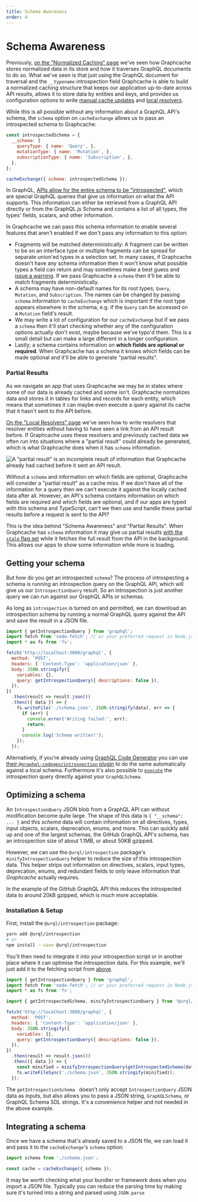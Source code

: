 ```yaml
---
title: Schema Awareness
order: 4
---
```


# Schema Awareness

Previously, [on the "Normalized Caching" page](./normalized-caching.md) we've seen how Graphcache
stores normalized data in its store and how it traverses GraphQL documents to do so. What we've seen
is that just using the GraphQL document for traversal and the `__typename` introspection field
Graphcache is able to build a normalized caching structure that keeps our application up-to-date
across API results, allows it to store data by entities and keys, and provides us configuration
options to write [manual cache updates](./cache-updates.md) and [local
resolvers](./local-resolvers.md).

While this is all possible without any information about a GraphQL API's schema, the `schema` option
on `cacheExchange` allows us to pass an introspected schema to Graphcache:

```js
const introspectedSchema = {
  __schema: {
    queryType: { name: 'Query', },
    mutationType: { name: 'Mutation', },
    subscriptionType: { name: 'Subscription', },
  },
};

cacheExchange({ schema: introspectedSchema });
```

In GraphQL, [APIs allow for the entire schema to be
"introspected"](https://graphql.org/learn/introspection/), which are special GraphQL queries that
give us information on what the API supports. This information can either be retrieved from a
GraphQL API directly or from the GraphQL.js Schema and contains a list of all types, the types'
fields, scalars, and other information.

In Graphcache we can pass this schema information to enable several features that aren't enabled if
we don't pass any information to this option:

- Fragments will be matched deterministically: A fragment can be written to be on an interface type
  or multiple fragments can be spread for separate union'ed types in a selection set. In many cases,
  if Graphcache doesn't have any schema information then it won't know what possible types a field
  can return and may sometimes make a best guess and [issue a
  warning](./errors.md#16-heuristic-fragment-matching). If we pass Graphcache a `schema` then it'll
  be able to match fragments deterministically.
- A schema may have non-default names for its root types; `Query`, `Mutation`, and `Subscription`.
  The names can be changed by passing `schema` information to `cacheExchange` which is important
  if the root type appears elsewhere in the schema, e.g. if the `Query` can be accessed on a
  `Mutation` field's result.
- We may write a lot of configuration for our `cacheExchange` but if we pass a `schema` then it'll
  start checking whether any of the configuration options actually don't exist, maybe because we've
  typo'd them. This is a small detail but can make a large different in a longer configuration.
- Lastly; a schema contains information on **which fields are optional or required**. When
  Graphcache has a schema it knows which fields can be made optional and it'll be able to generate
  "partial results".

### Partial Results

As we navigate an app that uses Graphcache we may be in states where some of our data is already
cached and some isn't. Graphcache normalizes data and stores it in tables for links and records for
each entity, which means that sometimes it can maybe even execute a query against its cache that it
hasn't sent to the API before.

[On the "Local Resolvers" page](./local-resolvers.md#resolving-entities) we've seen how to write
resolvers that resolver entities without having to have seen a link from an API result before. If
Graphcache uses these resolvers and previously cached data we often run into situations where a
"partial result" could already be generated, which is what Graphcache does when it has `schema`
information.

![A "partial result" is an incomplete result of information that Graphcache already had cached
before it sent an API result.](../assets/partial-results.png)

Without a `schema` and information on which fields are optional, Graphcache will consider a "partial
result" as a cache miss. If we don't have all of the information for a query then we can't execute
it against the locally cached data after all. However, an API's schema contains information on which
fields are required and which fields are optional, and if our apps are typed with this schema and
TypeScript, can't we then use and handle these partial results before a request is sent to the API?

This is the idea behind "Schema Awareness" and "Partial Results". When Graphcache has `schema`
information it may give us partial results [with the `stale` flag
set](../api/core.md#operationresult) while it fetches the full result from the API in the
background. This allows our apps to show some information while more is loading.

## Getting your schema

But how do you get an introspected `schema`? The process of introspecting a schema is running an
introspection query on the GraphQL API, which will give us our `IntrospectionQuery` result. So an
introspection is just another query we can run against our GraphQL APIs or schemas.

As long as `introspection` is turned on and permitted, we can download an introspection schema by
running a normal GraphQL query against the API and save the result in a JSON file.

```js
import { getIntrospectionQuery } from 'graphql';
import fetch from 'node-fetch'; // or your preferred request in Node.js
import * as fs from 'fs';

fetch('http://localhost:3000/graphql', {
  method: 'POST',
  headers: { 'Content-Type': 'application/json' },
  body: JSON.stringify({
    variables: {},
    query: getIntrospectionQuery({ descriptions: false }),
  }),
})
  .then(result => result.json())
  .then(({ data }) => {
    fs.writeFile('./schema.json', JSON.stringify(data), err => {
      if (err) {
        console.error('Writing failed:', err);
        return;
      }
      console.log('Schema written!');
    });
  });
```

Alternatively, if you're already using [GraphQL Code Generator](https://graphql-code-generator.com/)
you can use [their `@graphql-codegen/introspection`
plugin](https://graphql-code-generator.com/docs/plugins/introspection) to do the same automatically
against a local schema. Furthermore it's also possible to
[`execute`](https://graphql.org/graphql-js/execution/#execute) the introspection query directly
against your `GraphQLSchema`.

## Optimizing a schema

An `IntrospectionQuery` JSON blob from a GraphQL API can without modification become quite large.
The shape of this data is `{ "__schema": ... }` and this _schema_ data will contain information on
all directives, types, input objects, scalars, deprecation, enums, and more. This can quickly add up and one of the
largest schemas, the GitHub GraphQL API's schema, has an introspection size of about 1.1MB, or about
50KB gzipped.

However, we can use the `@urql/introspection` package's `minifyIntrospectionQuery` helper to reduce
the size of this introspection data. This helper strips out information on directives, scalars,
input types, deprecation, enums, and redundant fields to only leave information that _Graphcache_
actually requires.

In the example of the GitHub GraphQL API this reduces the introspected data to around 20kB gzipped,
which is much more acceptable.

### Installation & Setup

First, install the `@urql/introspection` package:

```sh
yarn add @urql/introspection
# or
npm install --save @urql/introspection
```

You'll then need to integrate it into your introspection script or in another place where it can
optimise the introspection data. For this example, we'll just add it to the fetching script from
[above](#getting-your-schema).

```js
import { getIntrospectionQuery } from 'graphql';
import fetch from 'node-fetch'; // or your preferred request in Node.js
import * as fs from 'fs';

import { getIntrospectedSchema, minifyIntrospectionQuery } from '@urql/introspection';

fetch('http://localhost:3000/graphql', {
  method: 'POST',
  headers: { 'Content-Type': 'application/json' },
  body: JSON.stringify({
    variables: {},
    query: getIntrospectionQuery({ descriptions: false }),
  }),
})
  .then(result => result.json())
  .then(({ data }) => {
    const minified = minifyIntrospectionQuery(getIntrospectedSchema(data));
    fs.writeFileSync('./schema.json', JSON.stringify(minified));
  });
```

The `getIntrospectionSchema ` doesn't only accept `IntrospectionQuery` JSON data as inputs, but also
allows you to pass a JSON string, `GraphQLSchema`, or GraphQL Schema SDL strings. It's a convenience
helper and not needed in the above example.

## Integrating a schema

Once we have a schema that's already saved to a JSON file, we can load it and pass it to the
`cacheExchange`'s `schema` option:

```js
import schema from './schema.json';

const cache = cacheExchange({ schema });
```

It may be worth checking what your bundler or framework does when you import a JSON file. Typically
you can reduce the parsing time by making sure it's turned into a string and parsed using
`JSON.parse`
